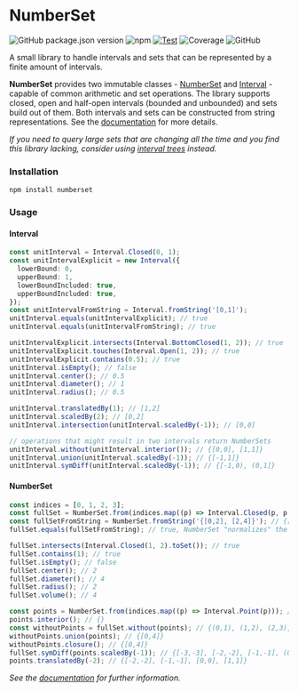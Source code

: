 # NumberSet

![GitHub package.json version](https://img.shields.io/github/package-json/v/NickGaertner/NumberSet)
![npm](https://img.shields.io/npm/v/numberset)
[![Test](https://img.shields.io/github/actions/workflow/status/NickGaertner/NumberSet/test.yml?label=test)](https://github.com/NickGaertner/NumberSet/actions/workflows/test.yml)
![Coverage](https://img.shields.io/codeclimate/coverage/NickGaertner/NumberSet)
![GitHub](https://img.shields.io/github/license/NickGaertner/NumberSet)

A small library to handle intervals and sets that can be represented by a finite amount of intervals.

**NumberSet** provides two immutable classes -
[NumberSet](https://nickgaertner.github.io/NumberSet/classes/NumberSet.html) and
[Interval](https://nickgaertner.github.io/NumberSet/classes/Interval.html) -
capable of common arithmetic and set operations.
The library supports closed, open and half-open intervals (bounded and unbounded) and sets build out of them. Both intervals and sets can be constructed from string representations.
See the
[documentation](https://nickgaertner.github.io/NumberSet/)
for more details.

_If you need to query large sets that are changing all the time and you find this library lacking, consider using [interval trees](https://www.npmjs.com/search?q=interval%20tree&ranking=optimal) instead._

### Installation

```console
npm install numberset
```

### Usage

#### Interval

```ts
const unitInterval = Interval.Closed(0, 1);
const unitIntervalExplicit = new Interval({
  lowerBound: 0,
  upperBound: 1,
  lowerBoundIncluded: true,
  upperBoundIncluded: true,
});
const unitIntervalFromString = Interval.fromString('[0,1]');
unitInterval.equals(unitIntervalExplicit); // true
unitInterval.equals(unitIntervalFromString); // true

unitIntervalExplicit.intersects(Interval.BottomClosed(1, 2)); // true
unitIntervalExplicit.touches(Interval.Open(1, 2)); // true
unitIntervalExplicit.contains(0.5); // true
unitInterval.isEmpty(); // false
unitInterval.center(); // 0.5
unitInterval.diameter(); // 1
unitInterval.radius(); // 0.5

unitInterval.translatedBy(1); // [1,2]
unitInterval.scaledBy(2); // [0,2]
unitInterval.intersection(unitInterval.scaledBy(-1)); // [0,0]

// operations that might result in two intervals return NumberSets
unitInterval.without(unitInterval.interior()); // {[0,0], [1,1]}
unitInterval.union(unitInterval.scaledBy(-1)); // {[-1,1]}
unitInterval.symDiff(unitInterval.scaledBy(-1)); // {[-1,0), (0,1]}
```

#### NumberSet

```ts
const indices = [0, 1, 2, 3];
const fullSet = NumberSet.from(indices.map((p) => Interval.Closed(p, p + 1))); // {[0,4]}
const fullSetFromString = NumberSet.fromString('{[0,2], [2,4]}'); // {[0,4]}
fullSet.equals(fullSetFromString); // true, NumberSet "normalizes" the provided Intervals

fullSet.intersects(Interval.Closed(1, 2).toSet()); // true
fullSet.contains(1); // true
fullSet.isEmpty(); // false
fullSet.center(); // 2
fullSet.diameter(); // 4
fullSet.radius(); // 2
fullSet.volume(); // 4

const points = NumberSet.from(indices.map((p) => Interval.Point(p))); // {[0,0], [1,1], [2,2], [3,3]}
points.interior(); // {}
const withoutPoints = fullSet.without(points); // {(0,1), (1,2), (2,3), (3,4]}
withoutPoints.union(points); // {[0,4]}
withoutPoints.closure(); // {[0,4]}
fullSet.symDiff(points.scaledBy(-1)); // {[-3,-3], [-2,-2], [-1,-1], (0,4]}
points.translatedBy(-2); // {[-2,-2], [-1,-1], [0,0], [1,1]}
```

_See the
[documentation](https://nickgaertner.github.io/NumberSet/)
for further information._
